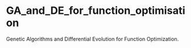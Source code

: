 # GA_and_DE_for_function_optimisation
Genetic Algorithms and Differential Evolution for Function Optimization.
